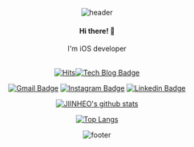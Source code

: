 <div align="center">
  
![header](https://capsule-render.vercel.app/api?type=waving&color=c6b8ff&height=200&section=header&text=JIINHEO&fontAlignY=40&fontSize=70&animation=fadeIn!&fontColor=#fffdfc)

  <h4>Hi there! 👋</h4>
  I'm iOS developer
  
  </br>
  </br>


[![Hits](https://hits.seeyoufarm.com/api/count/incr/badge.svg?url=https%3A%2F%2Fgithub.com%2FJIINHEO&count_bg=%236e62a1&title_bg=%2392A8D1&icon=&icon_color=%23E7E7E7&title=hits&edge_flat=false)](https://hits.seeyoufarm.com)[![Tech Blog Badge](http://img.shields.io/badge/-Tech%20blog-181717?style=flat-square&logo=github&link=https://jiinheo.tistory.com/)](https://jiinheo.tistory.com/)
 

[![Gmail Badge](https://img.shields.io/badge/Gmail-d14836?style=flat-square&logo=Gmail&logoColor=white&link=mailto:gjwldls123@gmail.com)](mailto:gjwldls123@gmail.com) [![Instagram Badge](https://img.shields.io/badge/instagram-E4405F?style=flat-square&logo=instagram&logoColor=white&link=https://www.instagram.com/dev.jiin)](https://www.instagram.com/dev.jiin) [![Linkedin Badge](https://img.shields.io/badge/-LinkedIn-blue?style=flat-square&logo=Linkedin&logoColor=white&link=https://www.linkedin.com/in/jiin-heo-672177227)](https://www.linkedin.com/in/jiin-heo-672177227) 
</br>

[![JIINHEO's github stats](https://github-readme-stats-sigma-five.vercel.app/api?username=JIINHEO&line_height=20&count_private=true&bg_color=30,92a8d1,9c77e0&title_color=fff&text_color=fff)](https://github.com/anuraghazra/github-readme-stats-sigma-five)

[![Top Langs](https://github-readme-stats-sigma-five.vercel.app/api/top-langs/?username=JIINHEO&layout=compact&bg_color=30,92a8d1,9c77e0&title_color=fff&text_color=fff)](https://github.com/anuraghazra/github-readme-stats-sigma-five)
  

![footer](https://capsule-render.vercel.app/api?section=footer&type=waving&color=c6b8ff&height=150)
